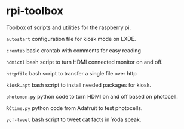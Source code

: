 rpi-toolbox
===========

Toolbox of scripts and utilities for the raspberry pi.

`autostart` configuration file for kiosk mode on LXDE.

`crontab` basic crontab with comments for easy reading

`hdmictl` bash script to turn HDMI connected monitor on and off.

`httpfile` bash script to transfer a single file over http

`kiosk.apt` bash script to install needed packages for kiosk.

`photomon.py` python code to turn HDMI on and off based on photocell.

`RCtime.py` python code from Adafruit to test photocells.

`ycf-tweet` bash script to tweet cat facts in Yoda speak.
